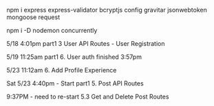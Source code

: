 npm i express express-validator bcryptjs config gravitar jsonwebtoken mongoose request

npm i -D nodemon concurrently


5/18 4:01pm
part1 3 User API Routes - User Registration

5/19 11:25am part1 6. User auth finished 3:57pm


5/23 11:12am 6. Add Profile Experience

Sat 5/23 4:40pm - Start part1 5. Post API Routes

9:37PM - need to re-start 5.3 Get and Delete Post Routes